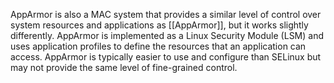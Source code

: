 AppArmor is also a MAC system that provides a similar level of control over system resources and applications as [[AppArmor]], but it works slightly differently. AppArmor is implemented as a Linux Security Module (LSM) and uses application profiles to define the resources that an application can access. AppArmor is typically easier to use and configure than SELinux but may not provide the same level of fine-grained control.